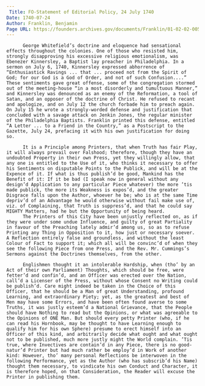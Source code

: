 ```yaml
---
 Title: FO-Statement of Editorial Policy, 24 July 1740
Date: 1740-07-24
Author: Franklin, Benjamin
Page URL: https://founders.archives.gov/documents/Franklin/01-02-02-0056
---
```


          George Whitefield’s doctrine and eloquence had sensational effects throughout the colonies. One of those who resisted him, strongly disapproving his excessive religious emotionalism, was Ebenezer Kinnersley, a Baptist lay preacher in Philadelphia. In a sermon on July 6, 1740, Kinnersley expressed abhorrence of “Enthusiastick Ravings ... that ... proceed not from the Spirit of God; for our God is a God of Order, and not of such Confusion....” These sentiments gave great offense, some of the congregation stormed out of the meeting-house “in a most disorderly and tumultuous Manner,” and Kinnersley was denounced as an enemy of the Reformation, a tool of Satan, and an opposer of the doctrine of Christ. He refused to recant and apologize, and on July 12 the church forbade him to preach again. On July 15 he wrote a strongly-worded defense and justification that concluded with a savage attack on Jenkin Jones, the regular minister of the Philadelphia Baptists. Franklin printed this defense, entitled “A Letter ... to a Friend in the Country,” as a Postscript to the Gazette, July 24, prefacing it with his own justification for doing so.
         
          It is a Principle among Printers, that when Truth has fair Play, it will always prevail over Falshood; therefore, though they have an undoubted Property in their own Press, yet they willingly allow, that any one is entitled to the Use of it, who thinks it necessary to offer his Sentiments on disputable Points to the Publick, and will be at the Expence of it. If what is thus publish’d be good, Mankind has the Benefit of it: If it be bad (I speak now in general without any design’d Application to any particular Piece whatever) the more ’tis made publick, the more its Weakness is expos’d, and the greater Disgrace falls upon the Author, whoever he be; who is at the same Time depriv’d of an Advantage he would otherwise without fail make use of, viz. of Complaining, that Truth is suppress’d, and that he could say MIGHTY Matters, had he but the Opportunity of being heard.
          The Printers of this City have been unjustly reflected on, as if they were under some undue Influence, and guilty of great Partiality in favour of the Preaching lately admir’d among us, so as to refuse Printing any Thing in Opposition to it, how just or necessary soever. A Reflection entirely false and groundless, and without the least Colour of Fact to support it; which all will be convinc’d of when they see the following Piece from one Press, and the Rev. Mr. Cummings’s Sermons against the Doctrines themselves, from the other.
          
          Englishmen thought it an intolerable Hardship, when (tho’ by an Act of their own Parliament) Thoughts, which should be free, were fetter’d and confin’d, and an Officer was erected over the Nation, call’d a Licenser of the Press, without whose Consent no Writing could be publish’d. Care might indeed be taken in the Choice of this Officer, that he should be a Man of great Understanding, profound Learning, and extraordinary Piety; yet, as the greatest and best of Men may have some Errors, and have been often found averse to some Truths, it was justly esteem’d a National Grievance, that the People should have Nothing to read but the Opinions, or what was agreeable to the Opinions of ONE Man. But should every petty Printer (who, if he can read his Hornbook, may be thought to have Learning enough to qualify him for his own Sphere) presume to erect himself into an Officer of this kind, and arbitrarily decide what ought and what ought not to be published, much more justly might the World complain. ’Tis true, where Invectives are contain’d in any Piece, there is no good-natur’d Printer but had much rather be employ’d in Work of another kind: However, tho’ many personal Reflections be interwoven in the following Performance, yet as the Author (who has subscrib’d his Name) thought them necessary, to vindicate his own Conduct and Character, it is therefore hoped, on that Consideration, the Reader will excuse the Printer in publishing them.
        
